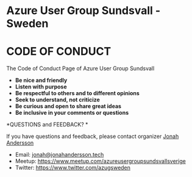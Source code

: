 # Azure User Group Sundsvall - Sweden
# CODE OF CONDUCT

The Code of Conduct Page of Azure User Group Sundsvall

* **Be nice and friendly**
* **Listen with purpose**
* **Be respectful to others and to different opinions**
* **Seek to understand, not criticize**
* **Be curious and open to share great ideas**
* **Be inclusive in your comments or questions**

*QUESTIONS and FEEDBACK? *

If you have questions and feedback, 
please contact organizer [Jonah Andersson](https://www.twitter.com/cjkodare)

* Email: jonah@jonahandersson.tech 
* Meetup: https://www.meetup.com/azureusergroupsundsvallsverige  
* Twitter: https://www.twitter.com/azugsweden
